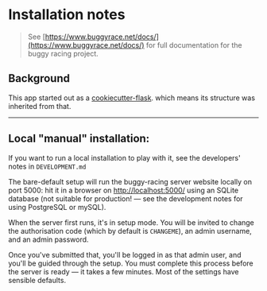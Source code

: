 # Installation notes

> See [https://www.buggyrace.net/docs/](https://www.buggyrace.net/docs/)
> for full documentation for the buggy racing project.

## Background

This app started out as a
[cookiecutter-flask](https://github.com/cookiecutter-flask/cookiecutter-flask).
which means its structure was inherited from that.


---

## Local "manual" installation:

If you want to run a local installation to play with it, see the developers'
notes in `DEVELOPMENT.md`

The bare-default setup will run the buggy-racing server website locally on
port 5000: hit it in a browser on [http://localhost:5000/](http://localhost:5000/)
using an SQLite database (not suitable for production! — see the development
notes for using PostgreSQL or mySQL).

When the server first runs, it's in setup mode. You will be invited to change
the authorisation code (which by default is `CHANGEME`), an admin username, and
an admin password.

Once you've submitted that, you'll be logged in as that admin user, and you'll
be guided through the setup. You must complete this process before the server
is ready — it takes a few minutes. Most of the settings have sensible defaults.



